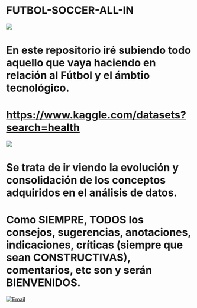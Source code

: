 # FUTBOL-SOCCER-ALL-IN
![](health5.png)
# En este repositorio iré subiendo todo aquello que vaya haciendo en relación al Fútbol y el ámbtio tecnológico.
# https://www.kaggle.com/datasets?search=health
![](kaggle.png)
# Se trata de ir viendo la evolución y consolidación de los conceptos adquiridos en el análisis de datos.
# Como SIEMPRE, TODOS los consejos, sugerencias, anotaciones, indicaciones, críticas (siempre que sean CONSTRUCTIVAS), comentarios, etc son y serán BIENVENIDOS.
<a href="mailto:loquelojonove1975@gmail.com" target="_blank" title="Email" rel="noopener"><img src="consejos_practicos.png" title="Email"></i></a>
